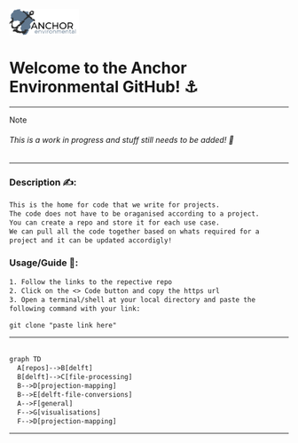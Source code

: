 <head>
  <a href="https://anchorenvironmental.co.za/">
    <img width="25%" src="./Anchorlogo.svg" alt="Anchor Logo">
  </a>
</head>

<body>
  <p>
  <h1>
    <b>
    Welcome to the Anchor Environmental GitHub! ⚓
    </b>
  </h1>
</p> 
</body>

---
  
> [!NOTE]
> <h6><em>This is a work in progress and stuff still needs to be added! 🚧</em></h6>
---
### Description ✍️:
    This is the home for code that we write for projects. 
    The code does not have to be oraganised according to a project. 
    You can create a repo and store it for each use case. 
    We can pull all the code together based on whats required for a project and it can be updated accordigly!

### Usage/Guide 🦮:
    1. Follow the links to the repective repo
    2. Click on the <> Code button and copy the https url
    3. Open a terminal/shell at your local directory and paste the following command with your link:

```
git clone "paste link here"
```
---

```mermaid

graph TD
  A[repos]-->B[delft]
  B[delft]-->C[file-processing]
  B-->D[projection-mapping]
  B-->E[delft-file-conversions]
  A-->F[general]
  F-->G[visualisations]
  F-->D[projection-mapping]

```
  ---


